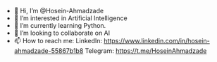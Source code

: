 - 👋 Hi, I’m @Hosein-Ahmadzade
- 👀 I’m interested in Artificial Intelligence
- 🌱 I’m currently learning Python.
- 💞️ I’m looking to collaborate on AI
- 📫 How to reach me:
  LinkedIn: https://www.linkedin.com/in/hosein-ahmadzade-55867b1b8
  Telegram: https://t.me/HoseinAhmadzade

<!---
Hosein-Ahmadzade/Hosein-Ahmadzade is a ✨ special ✨ repository because its `README.md` (this file) appears on your GitHub profile.
You can click the Preview link to take a look at your changes.
--->
